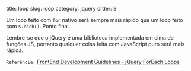 title: loop
slug: loop
category: jquery
order: 9

Um loop feito com `for` nativo será sempre mais rápido que um loop feito com `$.each()`. Ponto final.

Lembre-se que o jQuery é uma biblioteca implementada em cima de funções JS, portanto qualquer coisa feita com JavaScript puro será mais rápida.

`Referência:` [FrontEnd Development Guidelines - jQuery ForEach Loops](http://taitems.github.com/Front-End-Development-Guidelines/#jqueryForEachLoops)